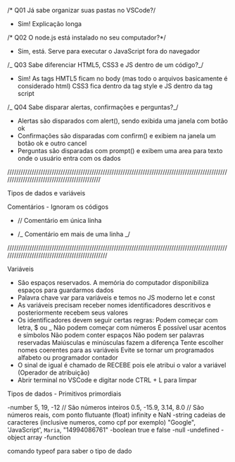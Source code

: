 /* Q01
Já sabe organizar suas pastas no VSCode?/

- Sim! Explicação longa

/* Q02
O node.js está instalado no seu computador?*/

- Sim, está. Serve para executar o JavaScript fora do navegador

/_ Q03
Sabe diferenciar HTML5, CSS3 e JS dentro de um código?_/

- Sim! As tags HMTL5 ficam no body (mas todo o arquivos basicamente é considerado html) CSS3 fica dentro da tag style e JS dentro da tag script

/_ Q04
Sabe disparar alertas, confirmações e perguntas?_/

- Alertas são disparados com alert(), sendo exibida uma janela com botão ok
- Confirmações são disparadas com confirm() e exibiem na janela um botão ok e outro cancel
- Perguntas são disparadas com prompt() e exibem uma area para texto onde o usuário entra com os dados

/////////////////////////////////////////////////////////////////////////////////////////////////////////////////////////////////////////////

Tipos de dados e variáveis

Comentários - Ignoram os códigos

- // Comentário em única linha

- /_ Comentário em
  mais de uma linha
  _/

////////////////////////////////////////////////////////////////////////////////////////////////////////////////////////////////////////////////

Variáveis

- São espaços reservados. A memória do computador disponibiliza espaços para guardarmos dados
- Palavra chave var para variáveis e temos no JS moderno let e const
- As variáveis precisam receber nomes identificadores descritivos e posteriormente recebem seus valores
- Os identificadores devem seguir certas regras:
  Podem começar com letra, $ ou \_
  Não podem começar com números
  É possível usar acentos e símbolos
  Não podem conter espaços
  Não podem ser palavras reservadas
  Maiúsculas e minúsculas fazem a diferença
  Tente escolher nomes coerentes para as variáveis
  Evite se tornar um programados alfabeto ou programador contador
- O sinal de igual é chamado de RECEBE pois ele atribui o valor a variável (Operador de atribuição)
- Abrir terminal no VSCode e digitar node
  CTRL + L para limpar

Tipos de dados - Primitivos primordiais

-number
5, 19, -12 // São números inteiros
0.5, -15.9, 3.14, 8.0 // São números reais, com ponto flutuante (float)
infinity e NaN
-string cadeias de caracteres (inclusive numeros, como cpf por exemplo)
"Google", 'JavaScript', `Maria`, "14994086761"
-boolean
true e false
-null
-undefined
-object
array
-function

comando typeof para saber o tipo de dado
